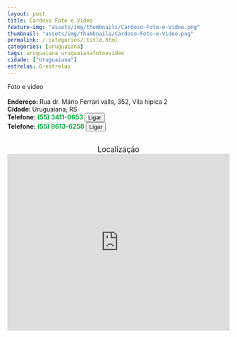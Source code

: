 ```yaml
---
layout: post
title: Cardoso Foto e Video
feature-img: "assets/img/thumbnails/Cardoso-Foto-e-Video.png"
thumbnail: "assets/img/thumbnails/Cardoso-Foto-e-Video.png"
permalink: /:categories/:title.html
categories: [uruguaiana]
tags: uruguaiana uruguaianafotoevideo
cidade: ["Uruguaiana"]
estrelas: 0-estrelas
---
```

Foto e video<!-- more --><br/>
<br/>
<b>Endereço: </b>Rua dr. Mário Ferrari valls, 352, Vila hipica 2<br />
<b>Cidade: </b>Uruguaiana, RS<br />
<b>Telefone: <span style="color: #00ab3a;">(55) 3411-0653</span> <a href="tel:5534110653"><button class="ligar">Ligar</button></a></b><br />
<b>Telefone: <span style="color: #00ab3a;">(55) 9613-6258</span> <a href="tel:5596136258"><button class="ligar">Ligar</button></a></b><br />
<br />
<div style="font-size: larger; text-align: center;">
Localização</div>
<iframe src="https://www.google.com/maps/embed?pb=!1m18!1m12!1m3!1d3462.9861319554775!2d-57.09864988530181!3d-29.778042525896115!2m3!1f0!2f0!3f0!3m2!1i1024!2i768!4f13.1!3m3!1m2!1s0x94535b333f720e81%3A0x8530810874446ef4!2sR.+Pinheiro+Machado%2C+1383+-+Cabo+Lu%C3%ADs+Quevedo%2C+Uruguaiana+-+RS%2C+97510-410!5e0!3m2!1spt-BR!2sbr!4v1523361729114" width="100%" height="400" frameborder="0" style="border:0" allowfullscreen></iframe>
